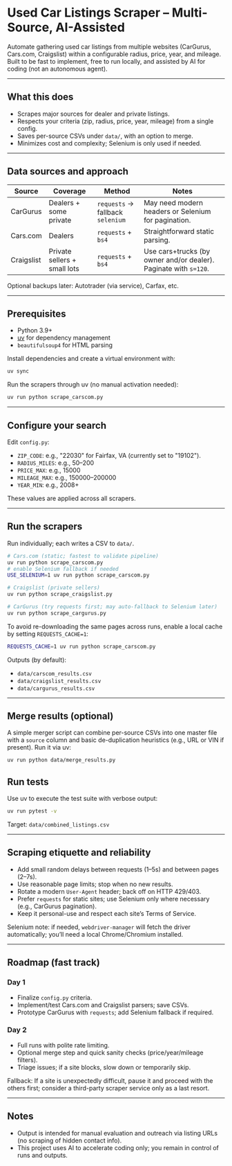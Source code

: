 # Used Car Listings Scraper – Multi-Source, AI-Assisted

Automate gathering used car listings from multiple websites (CarGurus, Cars.com, Craigslist) within a configurable radius, price, year, and mileage. Built to be fast to implement, free to run locally, and assisted by AI for coding (not an autonomous agent).

---

## What this does

- Scrapes major sources for dealer and private listings.
- Respects your criteria (zip, radius, price, year, mileage) from a single config.
- Saves per-source CSVs under `data/`, with an option to merge.
- Minimizes cost and complexity; Selenium is only used if needed.

---

## Data sources and approach

| Source     | Coverage                     | Method                 | Notes |
|------------|------------------------------|------------------------|-------|
| CarGurus   | Dealers + some private       | `requests` → fallback `selenium` | May need modern headers or Selenium for pagination. |
| Cars.com   | Dealers                       | `requests` + `bs4`     | Straightforward static parsing. |
| Craigslist | Private sellers + small lots | `requests` + `bs4`     | Use cars+trucks (by owner and/or dealer). Paginate with `s=120`. |

Optional backups later: Autotrader (via service), Carfax, etc.

---

## Prerequisites

- Python 3.9+
- [uv](https://docs.astral.sh/uv/) for dependency management
- `beautifulsoup4` for HTML parsing

Install dependencies and create a virtual environment with:

```bash
uv sync
```

Run the scrapers through uv (no manual activation needed):

```bash
uv run python scrape_carscom.py
```

---

## Configure your search

Edit `config.py`:

- `ZIP_CODE`: e.g., "22030" for Fairfax, VA (currently set to "19102").
- `RADIUS_MILES`: e.g., 50–200
- `PRICE_MAX`: e.g., 15000
- `MILEAGE_MAX`: e.g., 150000–200000
- `YEAR_MIN`: e.g., 2008+

These values are applied across all scrapers.

---

## Run the scrapers

Run individually; each writes a CSV to `data/`.

```bash
# Cars.com (static; fastest to validate pipeline)
uv run python scrape_carscom.py
# enable Selenium fallback if needed
USE_SELENIUM=1 uv run python scrape_carscom.py

# Craigslist (private sellers)
uv run python scrape_craigslist.py

# CarGurus (try requests first; may auto-fallback to Selenium later)
uv run python scrape_cargurus.py
```

To avoid re-downloading the same pages across runs, enable a local cache by
setting `REQUESTS_CACHE=1`:

```bash
REQUESTS_CACHE=1 uv run python scrape_carscom.py
```

Outputs (by default):

- `data/carscom_results.csv`
- `data/craigslist_results.csv`
- `data/cargurus_results.csv`

---

## Merge results (optional)

A simple merger script can combine per-source CSVs into one master file with a `source` column and basic de-duplication heuristics (e.g., URL or VIN if present). Run it via uv:

```bash
uv run python data/merge_results.py
```

## Run tests

Use uv to execute the test suite with verbose output:

```bash
uv run pytest -v
```

Target: `data/combined_listings.csv`

---

## Scraping etiquette and reliability

- Add small random delays between requests (1–5s) and between pages (2–7s).
- Use reasonable page limits; stop when no new results.
- Rotate a modern `User-Agent` header; back off on HTTP 429/403.
- Prefer `requests` for static sites; use Selenium only where necessary (e.g., CarGurus pagination).
- Keep it personal-use and respect each site’s Terms of Service.

Selenium note: if needed, `webdriver-manager` will fetch the driver automatically; you’ll need a local Chrome/Chromium installed.

---

## Roadmap (fast track)

### Day 1

- Finalize `config.py` criteria.
- Implement/test Cars.com and Craigslist parsers; save CSVs.
- Prototype CarGurus with `requests`; add Selenium fallback if required.

### Day 2

- Full runs with polite rate limiting.
- Optional merge step and quick sanity checks (price/year/mileage filters).
- Triage issues; if a site blocks, slow down or temporarily skip.

Fallback: If a site is unexpectedly difficult, pause it and proceed with the others first; consider a third-party scraper service only as a last resort.

---

## Notes

- Output is intended for manual evaluation and outreach via listing URLs (no scraping of hidden contact info).
- This project uses AI to accelerate coding only; you remain in control of runs and outputs.
